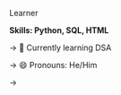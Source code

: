 Learner
<!--
**Tejareddythumu/tejareddythumu** is a ✨ _special_ ✨ repository because its `README.md` (this file) appears on your GitHub profile.

Here are some ideas to get you started:
-->
**Skills: Python, SQL, HTML**

-> 🌱 Currently learning DSA

-> 😄 Pronouns: He/Him

-> 


